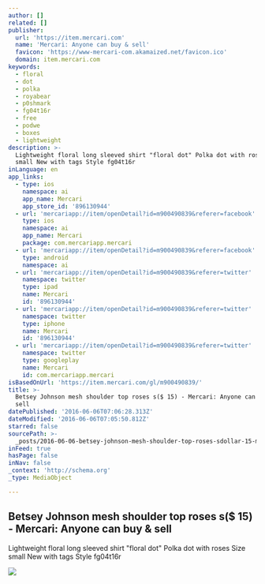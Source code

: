 ```yaml
---
author: []
related: []
publisher:
  url: 'https://item.mercari.com'
  name: 'Mercari: Anyone can buy & sell'
  favicon: 'https://www-mercari-com.akamaized.net/favicon.ico'
  domain: item.mercari.com
keywords:
  - floral
  - dot
  - polka
  - royabear
  - p0shmark
  - fg04t16r
  - free
  - podwe
  - boxes
  - lightweight
description: >-
  Lightweight floral long sleeved shirt "floral dot" Polka dot with roses Size
  small New with tags Style fg04t16r
inLanguage: en
app_links:
  - type: ios
    namespace: ai
    app_name: Mercari
    app_store_id: '896130944'
  - url: 'mercariapp://item/openDetail?id=m900490839&referer=facebook'
    type: ios
    namespace: ai
    app_name: Mercari
    package: com.mercariapp.mercari
  - url: 'mercariapp://item/openDetail?id=m900490839&referer=facebook'
    type: android
    namespace: ai
  - url: 'mercariapp://item/openDetail?id=m900490839&referer=twitter'
    namespace: twitter
    type: ipad
    name: Mercari
    id: '896130944'
  - url: 'mercariapp://item/openDetail?id=m900490839&referer=twitter'
    namespace: twitter
    type: iphone
    name: Mercari
    id: '896130944'
  - url: 'mercariapp://item/openDetail?id=m900490839&referer=twitter'
    namespace: twitter
    type: googleplay
    name: Mercari
    id: com.mercariapp.mercari
isBasedOnUrl: 'https://item.mercari.com/gl/m900490839/'
title: >-
  Betsey Johnson mesh shoulder top roses s($ 15) - Mercari: Anyone can buy &
  sell
datePublished: '2016-06-06T07:06:28.313Z'
dateModified: '2016-06-06T07:05:50.812Z'
starred: false
sourcePath: >-
  _posts/2016-06-06-betsey-johnson-mesh-shoulder-top-roses-sdollar-15-mercari-an.md
inFeed: true
hasPage: false
inNav: false
_context: 'http://schema.org'
_type: MediaObject

---
```

<article style=""><h1>Betsey Johnson mesh shoulder top roses s($ 15) - Mercari: Anyone can buy &amp; sell</h1><p>Lightweight floral long sleeved shirt "floral dot" Polka dot with roses Size small New with tags Style fg04t16r</p><img src="https://s3-us-west-2.amazonaws.com/static.mercariapp.com/photos/m900490839_1.jpg?1464928463" /></article>